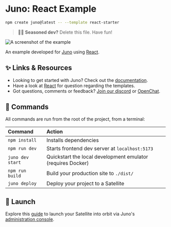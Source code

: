 # Juno: React Example

```sh
npm create juno@latest -- --template react-starter
```

> 🧑‍🚀 **Seasoned dev?** Delete this file. Have fun!

![A screenshot of the example](https://raw.githubusercontent.com/junobuild/create-juno/main/screenshots/screenshot-example.png)

An example developed for [Juno](https://juno.build) using [React](https://react.dev).

## ✨ Links & Resources

- Looking to get started with Juno? Check out the [documentation](https://juno.build).
- Have a look at [React](https://react.dev) for question regarding the templates.
- Got questions, comments or feedback? [Join our discord](https://discord.gg/wHZ57Z2RAG) or [OpenChat](https://oc.app/community/vxgpi-nqaaa-aaaar-ar4lq-cai/?ref=xanzv-uaaaa-aaaaf-aneba-cai).

## 🧞 Commands

All commands are run from the root of the project, from a terminal:

| Command          | Action                                                      |
|:-----------------|:------------------------------------------------------------|
| `npm install`    | Installs dependencies                                       |
| `npm run dev`    | Starts frontend dev server at `localhost:5173`              |
| `juno dev start` | Quickstart the local development emulator (requires Docker) |
| `npm run build`  | Build your production site to `./dist/`                     |
| `juno deploy`    | Deploy your project to a Satellite                          |

## 🚀 Launch

Explore this [guide](https://juno.build/docs/add-juno-to-an-app/create-a-satellite) to launch your Satellite into orbit via Juno's [administration console](https://console.juno.build).
